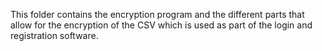 This folder contains the encryption program and the different parts that allow for the encryption of the CSV which is used as part of the login and registration software.
